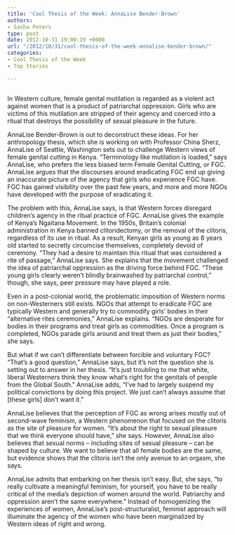 ```yaml
---
title: 'Cool Thesis of the Week: AnnaLise Bender-Brown'
authors:
- Sasha Peters
type: post
date: 2012-10-31 19:00:19 +0000
url: "/2012/10/31/cool-thesis-of-the-week-annalise-bender-brown/"
categories:
- Cool Thesis of the Week
- Top Stories

---
```

<a href="http://www.reedquest.org/2012/10/cool-thesis-of-the-week-annalise-bender-brown/coolthesis_web/" rel="attachment wp-att-1772"><img class="alignnone size-full wp-image-1772" title="AnnaLise Bender-Brown" src="https://i2.wp.com/www.reedquest.org/wp-content/uploads/2012/11/coolthesis_web.jpg?resize=770%2C430" alt="" data-recalc-dims="1" /></a>

In Western culture, female genital mutilation is regarded as a violent act against women that is a product of patriarchal oppression. Girls who are victims of this mutilation are stripped of their agency and coerced into a ritual that destroys the possibility of sexual pleasure in the future.

AnnaLise Bender-Brown is out to deconstruct these ideas. For her anthropology thesis, which she is working on with Professor China Sherz, AnnaLise of Seattle, Washington sets out to challenge Western views of female genital cutting in Kenya. &#8220;Terminology like mutilation is loaded,&#8221; says AnnaLise, who prefers the less biased term Female Genital Cutting, or FGC. AnnaLise argues that the discourses around eradicating FGC end up giving an inaccurate picture of the agency that girls who experience FGC have. FGC has gained visibility over the past few years, and more and more NGOs have developed with the purpose of eradicating it.

The problem with this, AnnaLise says, is that Western forces disregard children&#8217;s agency in the ritual practice of FGC. AnnaLise gives the example of Kenya&#8217;s Ngaitana Movement. In the 1950s, Britain&#8217;s colonial administration in Kenya banned clitoridectomy, or the removal of the clitoris, regardless of its use in ritual. As a result, Kenyan girls as young as 8 years old started to secretly circumcise themselves, completely devoid of ceremony. &#8220;They had a desire to maintain this ritual that was considered a rite of passage,&#8221; AnnaLise says. She explains that the movement challenged the idea of patriarchal oppression as the driving force behind FGC. &#8220;These young girls clearly weren&#8217;t blindly brainwashed by patriarchal control,&#8221; though, she says, peer pressure may have played a role.

Even in a post-colonial world, the problematic imposition of Western norms on non-Westerners still exists. NGOs that attempt to eradicate FGC are typically Western and generally try to commodify girls&#8217; bodies in their &#8220;alternative rites ceremonies,&#8221; AnnaLise explains. &#8220;NGOs are desperate for bodies in their programs and treat girls as commodities. Once a program is completed, NGOs parade girls around and treat them as just their bodies,&#8221; she says.

But what if we can&#8217;t differentiate between forcible and voluntary FGC? &#8220;That&#8217;s a good question,&#8221; AnnaLise says, but it&#8217;s not the question she is setting out to answer in her thesis. &#8220;It&#8217;s just troubling to me that white, liberal Westerners think they know what&#8217;s right for the genitals of people from the Global South.&#8221; AnnaLise adds, &#8220;I&#8217;ve had to largely suspend my political convictions by doing this project. We just can&#8217;t always assume that [these girls] don&#8217;t want it.&#8221;

AnnaLise believes that the perception of FGC as wrong arises mostly out of second-wave feminism, a Western phenomenon that focused on the clitoris as the site of pleasure for women. &#8220;It&#8217;s about the right to sexual pleasure that we think everyone should have,&#8221; she says. However, AnnaLise also believes that sexual norms – including sites of sexual pleasure – can be shaped by culture. We want to believe that all female bodies are the same, but evidence shows that the clitoris isn&#8217;t the only avenue to an orgasm, she says.

AnnaLise admits that embarking on her thesis isn&#8217;t easy. But, she says, &#8220;to really cultivate a meaningful feminism, for yourself, you have to be really critical of the media&#8217;s depiction of women around the world. Patriarchy and oppression aren&#8217;t the same everywhere.&#8221; Instead of homogenizing the experiences of women, AnnaLise&#8217;s post-structuralist, feminist approach will illuminate the agency of the women who have been marginalized by Western ideas of right and wrong.